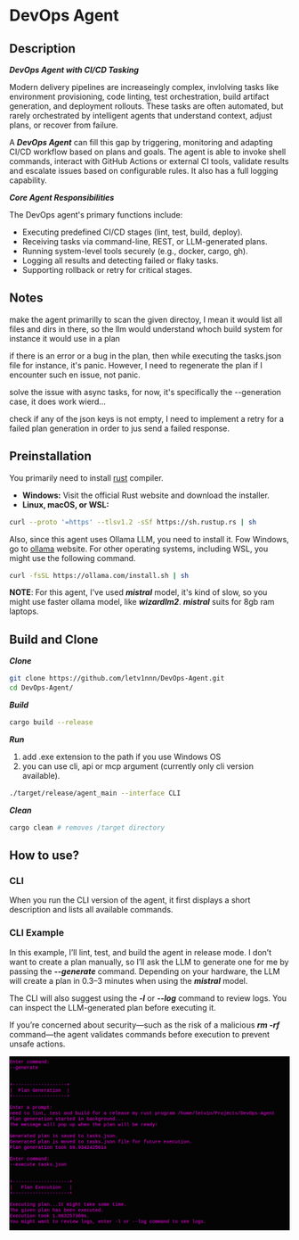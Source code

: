 # DevOps Agent

## Description
***DevOps Agent with CI/CD Tasking***

Modern delivery pipelines are increaseingly complex, invlolving tasks like environment provisioning, code linting, test orchestration, build artifact generation, and deployment rollouts. These tasks are often automated, but rarely orchestrated by intelligent agents that understand context, adjust plans, or recover from failure. 

A ***DevOps Agent*** can fill this gap by triggering, monitoring and adapting CI/CD workflow based on plans and goals. The agent is able to invoke shell commands, interact with GitHub Actions or external CI tools, validate results and escalate issues based on configurable rules. It also has a full logging capability.

***Core Agent Responsibilities***

The DevOps agent's primary functions include:

- Executing predefined CI/CD stages (lint, test, build, deploy).
- Receiving tasks via command-line, REST, or LLM-generated plans.
- Running system-level tools securely (e.g., docker, cargo, gh).
- Logging all results and detecting failed or flaky tasks.
- Supporting rollback or retry for critical stages.

## Notes

make the agent primarilly to scan the given directoy, I mean it would list all files and dirs in there, so the llm would understand whoch build system for instance it would use in a plan

if there is an error or a bug in the plan, then while executing the tasks.json file for instance, it's panic. However, I need to regenerate the plan if I encounter such en issue, not panic.

solve the issue with async tasks, for now, it's specifically the --generation case, it does work wierd...

check if any of the json keys is not empty, I need to implement a retry for a failed plan generation in order to jus send a failed response.


## Preinstallation

You primarily need to install [rust](https://www.rust-lang.org/tools/install) compiler. 
- **Windows:** Visit the official Rust website and download the installer.  
- **Linux, macOS, or WSL:**

```bash
curl --proto '=https' --tlsv1.2 -sSf https://sh.rustup.rs | sh
```
Also, since this agent uses Ollama LLM, you need to install it. Fow Windows, go to [ollama](https://ollama.com/download/windows) website. For other operating systems, including WSL, you might use the following command.
```bash
curl -fsSL https://ollama.com/install.sh | sh
```

**NOTE**: For this agent, I've used ***mistral*** model, it's kind of slow, so you might use faster ollama model, like ***wizardlm2***. ***mistral*** suits for 8gb ram laptops.


## Build and Clone

***Clone***
```bash
git clone https://github.com/letv1nnn/DevOps-Agent.git
cd DevOps-Agent/
```

***Build***
```bash
cargo build --release
```

***Run***
1. add .exe extension to the path if you use Windows OS
2. you can use cli, api or mcp argument (currently only cli version available).
```bash
./target/release/agent_main --interface CLI
```

***Clean***
```bash
cargo clean # removes /target directory
```

## How to use?
### CLI
When you run the CLI version of the agent, it first displays a short description and lists all available commands.

### CLI Example 
In this example, I’ll lint, test, and build the agent in release mode.
I don’t want to create a plan manually, so I’ll ask the LLM to generate one for me by passing the ***--generate*** command. Depending on your hardware, the LLM will create a plan in 0.3–3 minutes when using the ***mistral*** model.

The CLI will also suggest using the ***-l*** or ***--log*** command to review logs.
You can inspect the LLM-generated plan before executing it.

If you’re concerned about security—such as the risk of a malicious ***rm -rf*** command—the agent validates commands before execution to prevent unsafe actions.

![alt text](images/generate_and_execute_plan_example.png)
